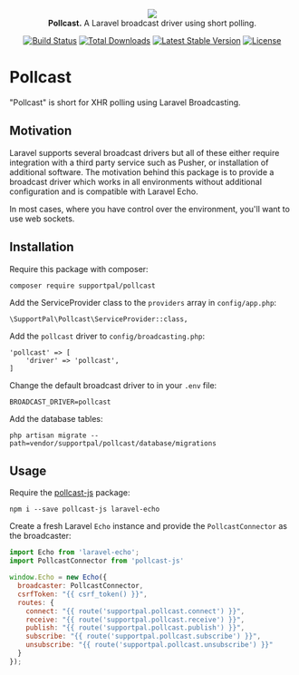 <p align="center">
    <a href="https://www.supportpal.com" target="_blank"><img src="https://www.supportpal.com/assets/img/logo_blue_small.png" /></a>
    <br>
    <strong>Pollcast.</strong> A Laravel broadcast driver using short polling.
</p>

<p align="center">
<a href="https://github.com/supportpal/pollcast/actions"><img src="https://img.shields.io/github/workflow/status/supportpal/pollcast/ci" alt="Build Status"></a>
<a href="https://packagist.org/packages/supportpal/pollcast"><img src="https://img.shields.io/packagist/dt/supportpal/pollcast" alt="Total Downloads"></a>
<a href="https://packagist.org/packages/supportpal/pollcast"><img src="https://img.shields.io/packagist/v/supportpal/pollcast" alt="Latest Stable Version"></a>
<a href="https://packagist.org/packages/supportpal/pollcast"><img src="https://img.shields.io/packagist/l/supportpal/pollcast" alt="License"></a>
</p>

# Pollcast

"Pollcast" is short for XHR polling using Laravel Broadcasting.

## Motivation

Laravel supports several broadcast drivers but all of these either require integration
with a third party service such as Pusher, or installation of additional software. The
motivation behind this package is to provide a broadcast driver which works in all
environments without additional configuration and is compatible with Laravel Echo. 

In most cases, where you have control over the environment, you'll want to use web sockets.

## Installation

Require this package with composer:

```
composer require supportpal/pollcast
```

Add the ServiceProvider class to the `providers` array in `config/app.php`:

```
\SupportPal\Pollcast\ServiceProvider::class,
```

Add the `pollcast` driver to `config/broadcasting.php`:

```
'pollcast' => [
    'driver' => 'pollcast',
]
```

Change the default broadcast driver to in your `.env` file:

```
BROADCAST_DRIVER=pollcast
```

Add the database tables:

```
php artisan migrate --path=vendor/supportpal/pollcast/database/migrations
```

## Usage

Require the [pollcast-js](https://github.com/supportpal/pollcast-js/) package:
```
npm i --save pollcast-js laravel-echo
```

Create a fresh Laravel `Echo` instance and provide the `PollcastConnector`
as the broadcaster:

```js
import Echo from 'laravel-echo';
import PollcastConnector from 'pollcast-js'

window.Echo = new Echo({
  broadcaster: PollcastConnector,
  csrfToken: "{{ csrf_token() }}",
  routes: {
    connect: "{{ route('supportpal.pollcast.connect') }}",
    receive: "{{ route('supportpal.pollcast.receive') }}",
    publish: "{{ route('supportpal.pollcast.publish') }}",
    subscribe: "{{ route('supportpal.pollcast.subscribe') }}",
    unsubscribe: "{{ route('supportpal.pollcast.unsubscribe') }}"
  }
});
```
